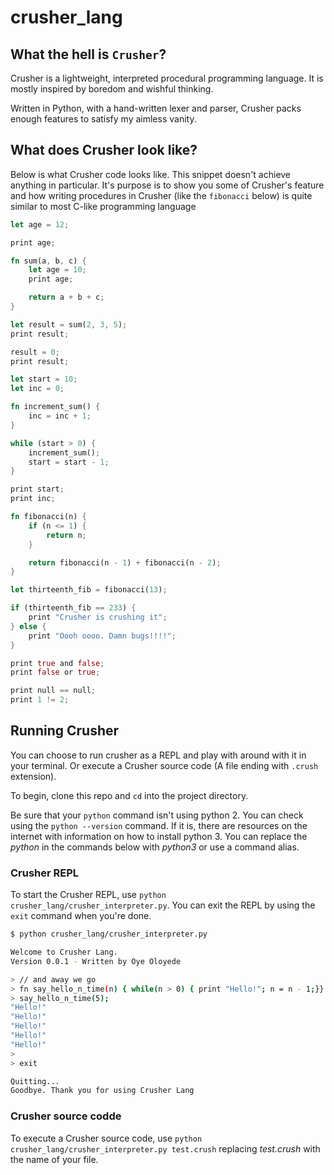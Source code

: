 # crusher_lang

## What the hell is `Crusher`?

Crusher is a lightweight, interpreted procedural programming language. It is mostly inspired by boredom and wishful thinking.

Written in Python, with a hand-written lexer and parser, Crusher packs enough features to satisfy my aimless vanity.

## What does Crusher look like?

Below is what Crusher code looks like. This snippet doesn't achieve anything in particular. It's purpose is to show you some of Crusher's feature and how writing procedures in Crusher (like the `fibonacci` below) is quite similar to most C-like programming language

```rust
let age = 12;

print age;

fn sum(a, b, c) {
    let age = 10;
    print age;

    return a + b + c;
}

let result = sum(2, 3, 5);
print result;

result = 0;
print result;

let start = 10;
let inc = 0;

fn increment_sum() {
    inc = inc + 1;
}

while (start > 0) {
    increment_sum();
    start = start - 1;
}

print start;
print inc;

fn fibonacci(n) {
    if (n <= 1) {
        return n;
    }

    return fibonacci(n - 1) + fibonacci(n - 2);
}

let thirteenth_fib = fibonacci(13);

if (thirteenth_fib == 233) {
    print "Crusher is crushing it";
} else {
    print "Oooh oooo. Damn bugs!!!!";
}

print true and false;
print false or true;

print null == null;
print 1 != 2;
```

## Running Crusher

You can choose to run crusher as a REPL and play with around with it in your terminal.
Or execute a Crusher source code (A file ending with `.crush` extension).

To begin, clone this repo and `cd` into the project directory.

Be sure that your `python` command isn't using python 2. You can check using the `python --version` command.
If it is, there are resources on the internet with information on how to install python 3. You can replace the *python* in the commands below with *python3* or use a command alias.

### Crusher REPL
To start the Crusher REPL, use `python crusher_lang/crusher_interpreter.py`. You can exit the REPL by using the `exit` command when you're done.

```bash
$ python crusher_lang/crusher_interpreter.py

Welcome to Crusher Lang.
Version 0.0.1 - Written by Oye Oloyede

> // and away we go
> fn say_hello_n_time(n) { while(n > 0) { print "Hello!"; n = n - 1;}}
> say_hello_n_time(5);
"Hello!"
"Hello!"
"Hello!"
"Hello!"
"Hello!"
>
> exit

Quitting...
Goodbye. Thank you for using Crusher Lang

```

### Crusher source codde
To execute a Crusher source code, use `python crusher_lang/crusher_interpreter.py test.crush` replacing *test.crush* with the name of your file.
